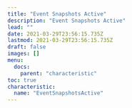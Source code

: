 ```yaml
---
title: "Event Snapshots Active"
description: "Event Snapshots Active"
lead: ""
date: 2021-03-29T23:56:15.735Z
lastmod: 2021-03-29T23:56:15.735Z
draft: false
images: []
menu:
  docs:
    parent: "characteristic"
toc: true
characteristic:
  name: "EventSnapshotsActive"
---
```

